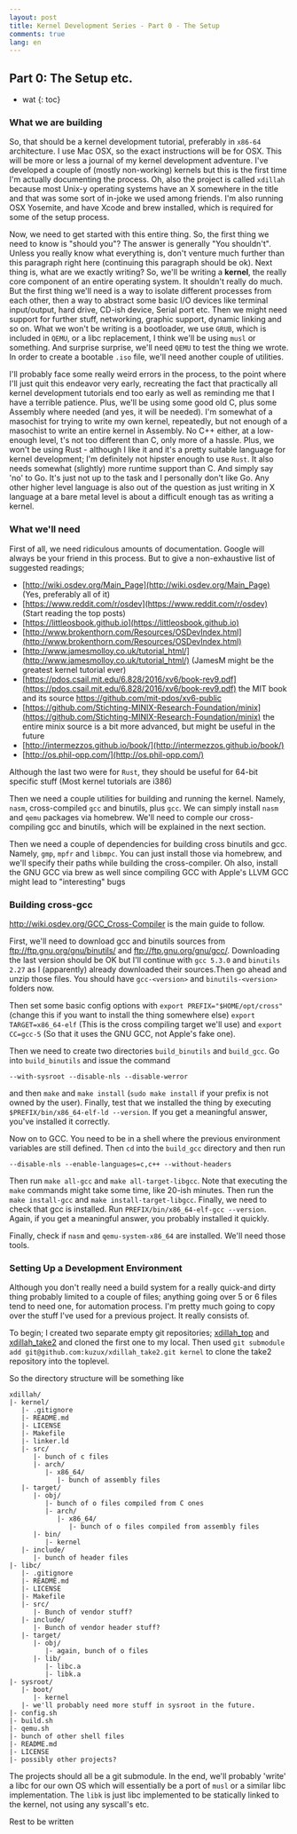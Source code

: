 ```yaml
---
layout: post
title: Kernel Development Series - Part 0 - The Setup
comments: true
lang: en
---
```


## Part 0: The Setup etc.

* wat
{: toc}

### What we are building

So, that should be a kernel development tutorial, preferably in `x86-64` architecture. I use Mac OSX, so the exact instructions will be for OSX. This will be more or less a journal of my kernel development adventure. I've developed a couple of (mostly non-working) kernels but this is the first time I'm actually documenting the process. Oh, also the project is called `xdillah` because most Unix-y operating systems have an X somewhere in the title and that was some sort of in-joke we used among friends. I'm also running OSX Yosemite, and have Xcode and brew installed, which is required for some of the setup process.

Now, we need to get started with this entire thing. So, the first thing we need to know is "should you"? The answer is generally "You shouldn't". Unless you really know what everything is, don't venture much further than this paragraph right here (continuing this paragraph should be ok). Next thing is, what are we exactly writing? So, we'll be writing a **kernel**, the really core component of an entire operating system. It shouldn't really do much. But the first thing we'll need is a way to isolate different processes from each other, then a way to abstract some basic I/O devices like terminal input/output, hard drive, CD-ish device, Serial port etc. Then we might need support for further stuff, networking, graphic support, dynamic linking and so on. What we won't be writing is a bootloader, we use `GRUB`, which is included in `QEMU`, or a libc replacement, I think we'll be using `musl` or something. And surprise surprise, we'll need `QEMU` to test the thing we wrote. In order to create a bootable `.iso` file, we'll need another couple of utilities.

I'll probably face some really weird errors in the process, to the point where I'll just quit this endeavor very early, recreating the fact that practically all kernel development tutorials end too early as well as reminding me that I have a terrible patience. Plus, we'll be using some good old C, plus some Assembly where needed (and yes, it will be needed). I'm somewhat of a masochist for trying to write my own kernel, repeatedly, but not enough of a masochist to write an entire kernel in Assembly. No C++ either, at a low-enough level, t's not too different than C, only more of a hassle. Plus, we won't be using Rust - although I like it and it's a pretty suitable language for kernel development; I'm definitely not hipster enough to use `Rust`. It also needs somewhat (slightly) more runtime support than C. And simply say 'no' to Go. It's just not up to the task and I personally don't like Go. Any other higher level language is also out of the question as just writing in X language at a bare metal level is about a difficult enough tas as writing a kernel.

### What we'll need

First of all, we need ridiculous amounts of documentation. Google will always be your friend in this process. But to give a non-exhaustive list of suggested readings;

- [http://wiki.osdev.org/Main_Page](http://wiki.osdev.org/Main_Page) (Yes, preferably all of it)
- [https://www.reddit.com/r/osdev](https://www.reddit.com/r/osdev) (Start reading the top posts)
- [https://littleosbook.github.io](https://littleosbook.github.io)
- [http://www.brokenthorn.com/Resources/OSDevIndex.html](http://www.brokenthorn.com/Resources/OSDevIndex.html)
- [http://www.jamesmolloy.co.uk/tutorial_html/](http://www.jamesmolloy.co.uk/tutorial_html/) (JamesM might be the greatest kernel tutorial ever)
- [https://pdos.csail.mit.edu/6.828/2016/xv6/book-rev9.pdf](https://pdos.csail.mit.edu/6.828/2016/xv6/book-rev9.pdf) the MIT book and its source https://github.com/mit-pdos/xv6-public
- [https://github.com/Stichting-MINIX-Research-Foundation/minix](https://github.com/Stichting-MINIX-Research-Foundation/minix) the entire minix source is a bit more advanced, but might be useful in the future
- [http://intermezzos.github.io/book/](http://intermezzos.github.io/book/)
- [http://os.phil-opp.com/](http://os.phil-opp.com/)

Although the last two were for `Rust`, they should be useful for 64-bit specific stuff (Most kernel tutorials are i386)

Then we need a couple utilities for building and running the kernel. Namely, `nasm`, cross-compiled `gcc` and binutils, plus `gcc`. We can simply install `nasm` and `qemu` packages via homebrew. We'll need to comple our cross-compiling gcc and binutils, which will be explained in the next section.

Then we need a couple of dependencies for building cross binutils and gcc. Namely, `gmp`, `mpfr` and `libmpc`. You can just install those via homebrew, and we'll specify their paths while building the cross-compiler. Oh also, install the GNU GCC via brew as well since compiling GCC with Apple's LLVM GCC might lead to "interesting" bugs

### Building cross-gcc

http://wiki.osdev.org/GCC_Cross-Compiler is the main guide to follow.

First, we'll need to download gcc and binutils sources from ftp://ftp.gnu.org/gnu/binutils/ and ftp://ftp.gnu.org/gnu/gcc/. Downloading the last version should be OK but I'll continue with `gcc 5.3.0` and `binutils 2.27` as I (apparently) already downloaded their sources.Then go ahead and unzip those files. You should have `gcc-<version>` and `binutils-<version>` folders now.

Then set some basic config options with `export PREFIX="$HOME/opt/cross"` (change this if you want to install the thing somewhere else) `export TARGET=x86_64-elf` (This is the cross compiling target we'll use) and `export CC=gcc-5` (So that it uses the GNU GCC, not Apple's fake one).

Then we need to create two directories `build_binutils` and `build_gcc`. Go into `build_binutils` and issue the command 

```../binutils-<version>/configure --prefix=$PREFIX --target=$TARGET \
--with-sysroot --disable-nls --disable-werror
```
and then `make` and `make install` (`sudo make install` if your prefix is not owned by the user). Finally, test that we installed the thing by executing `$PREFIX/bin/x86_64-elf-ld --version`. If you get a meaningful answer, you've installed it correctly.

Now on to GCC. You need to be in a shell where the previous environment variables are still defined. Then `cd` into the `build_gcc` directory and then run 

```../gcc-<version>/configure --prefix=$PREFIX --target=$TARGET \
--disable-nls --enable-languages=c,c++ --without-headers
```

Then run `make all-gcc` and `make all-target-libgcc`. Note that executing the `make` commands might take some time, like 20-ish minutes. Then run the `make install-gcc` and `make install-target-libgcc`. Finally, we need to check that gcc is installed. Run `PREFIX/bin/x86_64-elf-gcc --version`. Again, if you get a meaningful answer, you probably installed it quickly.

Finally, check if `nasm` and `qemu-system-x86_64` are installed. We'll need those tools.

### Setting Up a Development Environment

Although you don't really need a build system for a really quick-and dirty thing probably limited to a couple of files; anything going over 5 or 6 files tend to need one, for automation process. I'm pretty much going to copy over the stuff I've used for a previous project. It really consists of.

To begin; I created two separate empty git repositories; [xdillah_top](https://github.com/kuzux/xdillah_top) and [xdillah_take2](https://github.com/kuzux/xdillah_take2) and cloned the first one to my local. Then used `git submodule add git@github.com:kuzux/xdillah_take2.git kernel` to clone the take2 repository into the toplevel. 

So the directory structure will be something like

```
xdillah/
|- kernel/
   |- .gitignore
   |- README.md
   |- LICENSE
   |- Makefile
   |- linker.ld
   |- src/
      |- bunch of c files
      |- arch/
         |- x86_64/
            |- bunch of assembly files
   |- target/
      |- obj/
         |- bunch of o files compiled from C ones
         |- arch/
            |- x86_64/
               |- bunch of o files compiled from assembly files
      |- bin/
         |- kernel
   |- include/
      |- bunch of header files
|- libc/
   |- .gitignore
   |- README.md
   |- LICENSE
   |- Makefile
   |- src/
      |- Bunch of vendor stuff?
   |- include/
      |- Bunch of vendor header stuff?
   |- target/
      |- obj/
         |- again, bunch of o files
      |- lib/
         |- libc.a
         |- libk.a
|- sysroot/
   |- boot/
      |- kernel
   |- we'll probably need more stuff in sysroot in the future.
|- config.sh
|- build.sh
|- qemu.sh
|- bunch of other shell files
|- README.md
|- LICENSE
|- possibly other projects?
```

The projects should all be a git submodule. In the end, we'll probably 'write' a libc for our own OS which will essentially be a port of `musl` or a similar libc implementation. The `libk` is just libc implemented to be statically linked to the kernel, not using any syscall's etc.

Rest to be written
